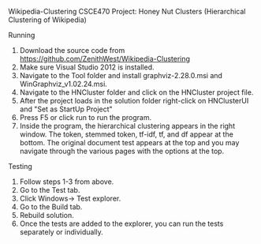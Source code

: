 Wikipedia-Clustering
CSCE470 Project: Honey Nut Clusters (Hierarchical Clustering of Wikipedia)

Running
1.	Download the source code from https://github.com/ZenithWest/Wikipedia-Clustering
2.	Make sure Visual Studio 2012 is installed.
3.	Navigate to the Tool folder and install graphviz-2.28.0.msi and WinGraphviz_v1.02.24.msi.
4.	Navigate to the HNCluster folder and click on the HNCluster project file.
5.  After the project loads in the solution folder right-click on HNClusterUI and "Set as StartUp Project"
6.	Press F5 or click run to run the program.
7.	Inside the program, the hierarchical clustering appears in the right window. The token, stemmed token, tf-idf, 
tf, and df appear at the bottom. The original document test appears at the top and you may navigate through the various pages with the options at the top.
 
Testing
1.	Follow steps 1-3 from above.
2.	Go to the Test tab.
3.	Click Windows-> Test explorer.
4.	Go to the Build tab.
5.	Rebuild solution.
6.	Once the tests are added to the explorer, you can run the tests separately or individually.
